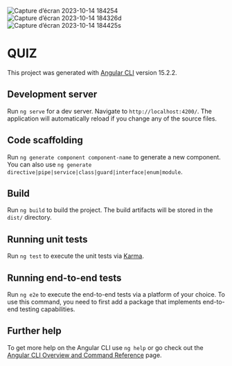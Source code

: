 
![Capture d’écran 2023-10-14 184254](https://github.com/Mourad54/Quiz/assets/124211043/40c39322-b51b-4696-a05b-83b94e30eb4b)
![Capture d’écran 2023-10-14 184326d](https://github.com/Mourad54/Quiz/assets/124211043/355f155b-f3fc-4861-a334-98b7bf174b24)
![Capture d’écran 2023-10-14 184425s](https://github.com/Mourad54/Quiz/assets/124211043/30438b77-0e3b-4be2-aaee-06462cb4969e)


# QUIZ

This project was generated with [Angular CLI](https://github.com/angular/angular-cli) version 15.2.2.

## Development server

Run `ng serve` for a dev server. Navigate to `http://localhost:4200/`. The application will automatically reload if you change any of the source files.

## Code scaffolding

Run `ng generate component component-name` to generate a new component. You can also use `ng generate directive|pipe|service|class|guard|interface|enum|module`.

## Build

Run `ng build` to build the project. The build artifacts will be stored in the `dist/` directory.

## Running unit tests

Run `ng test` to execute the unit tests via [Karma](https://karma-runner.github.io).

## Running end-to-end tests

Run `ng e2e` to execute the end-to-end tests via a platform of your choice. To use this command, you need to first add a package that implements end-to-end testing capabilities.

## Further help

To get more help on the Angular CLI use `ng help` or go check out the [Angular CLI Overview and Command Reference](https://angular.io/cli) page.
